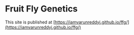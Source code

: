 # Fruit Fly Genetics #

This site is published at [https://iamvarunreddyj.github.io/ffg/](https://iamvarunreddyj.github.io/ffg/)